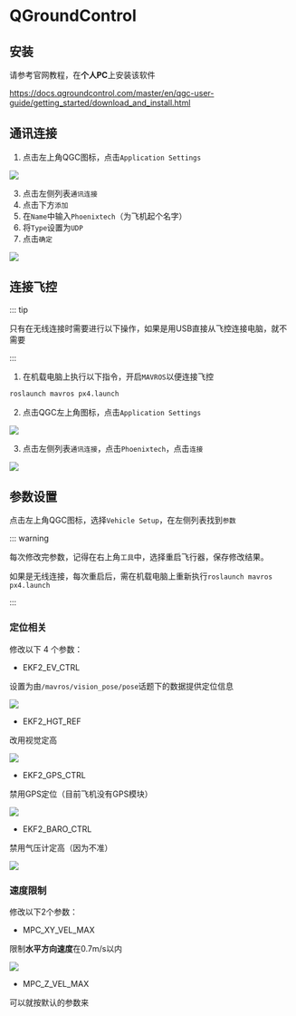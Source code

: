# QGroundControl

## 安装

请参考官网教程，在**个人PC**上安装该软件

https://docs.qgroundcontrol.com/master/en/qgc-user-guide/getting_started/download_and_install.html

## 通讯连接

1. 点击左上角QGC图标，点击`Application Settings`

![](./assets/Snipaste_2025-01-24_13-01-12.png)

3. 点击左侧列表`通讯连接`
4. 点击下方`添加`
5. 在`Name`中输入`Phoenixtech`（为飞机起个名字）
6. 将`Type`设置为`UDP`
7. 点击`确定`

![](./assets/Snipaste_2025-01-24_13-00-10.png)

## 连接飞控

::: tip

只有在无线连接时需要进行以下操作，如果是用USB直接从飞控连接电脑，就不需要

:::

1. 在机载电脑上执行以下指令，开启`MAVROS`以便连接飞控

```sh
roslaunch mavros px4.launch
```

2. 点击QGC左上角图标，点击`Application Settings`

![](./assets/Snipaste_2025-01-24_13-01-12.png)

3. 点击左侧列表`通讯连接`，点击`Phoenixtech`，点击`连接`

![](./assets/Snipaste_2025-01-24_17-07-26.png)

## 参数设置

点击左上角QGC图标，选择`Vehicle Setup`，在左侧列表找到`参数`

::: warning

每次修改完参数，记得在右上角`工具`中，选择重启飞行器，保存修改结果。

如果是无线连接，每次重启后，需在机载电脑上重新执行`roslaunch mavros px4.launch`

:::

### 定位相关

修改以下 4 个参数：

- EKF2_EV_CTRL

设置为由`/mavros/vision_pose/pose`话题下的数据提供定位信息

![](./assets/Snipaste_2025-01-24_16-50-43.png)

- EKF2_HGT_REF

改用视觉定高

![](./assets/EKF2_HGT_REF.png)

- EKF2_GPS_CTRL

禁用GPS定位（目前飞机没有GPS模块）

![](./assets/EKF2_GPS_CTRL.png)

- EKF2_BARO_CTRL

禁用气压计定高（因为不准）

![](./assets/Snipaste_2025-01-24_16-51-35.png)

### 速度限制

修改以下2个参数：

- MPC_XY_VEL_MAX

限制**水平方向速度**在0.7m/s以内

![](./assets/Snipaste_2025-01-24_16-47-09.png)

- MPC_Z_VEL_MAX

可以就按默认的参数来

